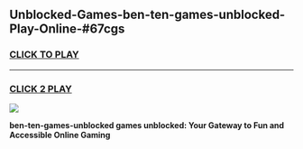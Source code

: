 
## Unblocked-Games-ben-ten-games-unblocked-Play-Online-#67cgs
<h3>
<a href="https://premium.freeplayer.one?title=ben-ten-games-unblocked&ref=27F">CLICK TO PLAY</a></h3>
<hr>

<h3>
<a href="https://premium.freeplayer.one?title=ben-ten-games-unblocked&ref=27F">CLICK 2 PLAY</a>
  
</h3>

<a href="https://premium.freeplayer.one?title=ben-ten-games-unblocked&ref=27F"><img src="https://clearcache.store/games.png"></a>


**ben-ten-games-unblocked games unblocked: Your Gateway to Fun and Accessible Online Gaming**
